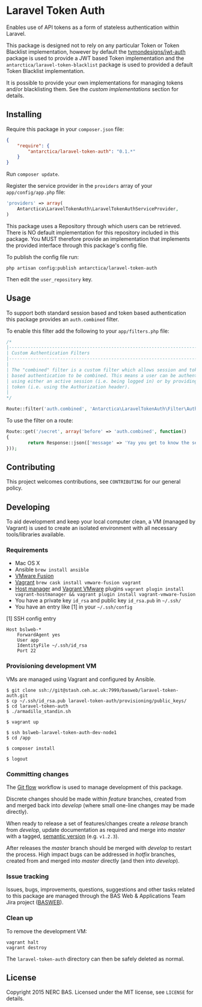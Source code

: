 # Laravel Token Auth

Enables use of API tokens as a form of stateless authentication within Laravel.

This package is designed not to rely on any particular Token or Token Blacklist implementation, however by default the [tymondesigns/jwt-auth](https://github.com/tymondesigns/jwt-auth) package is used to provide a JWT based Token implementation and the `antarctica/laravel-token-blacklist` package is used to provided a default Token Blacklist implementation.

It is possible to provide your own implementations for managing tokens and/or blacklisting them. See the _custom implementations_ section for details.

## Installing

Require this package in your `composer.json` file:

```json
{
    "require": {
        "antarctica/laravel-token-auth": "0.1.*"
    }
}
```

Run `composer update`.

Register the service provider in the `providers` array of your `app/config/app.php` file:

```php
'providers' => array(
	Antarctica\LaravelTokenAuth\LaravelTokenAuthServiceProvider,
)
```

This package uses a Repository through which users can be retrieved. There is NO default implementation for this repository included in this package. You MUST therefore provide an implementation that implements the provided interface through this package's config file.

To publish the config file run:

```shell
php artisan config:publish antarctica/laravel-token-auth
```
    
Then edit the `user_repository` key.

## Usage

To support both standard session based and token based authentication this package provides an `auth.combined` filter.

To enable this filter add the following to your `app/filters.php` file:

```php
/*
|--------------------------------------------------------------------------
| Custom Authentication Filters
|--------------------------------------------------------------------------
|
| The "combined" filter is a custom filter which allows session and token
| based authentication to be combined. This means a user can be authenticated
| using either an active session (i.e. being logged in) or by providing a
| token (i.e. using the Authorization header).
|
*/

Route::filter('auth.combined', 'Antarctica\LaravelTokenAuth\Filter\AuthFilter');
```

To use the filter on a route:

```php
Route::get('/secret', array('before' => 'auth.combined', function()
{
    	return Response::json(['message' => 'Yay you get to know the secret']);
}));
```

## Contributing

This project welcomes contributions, see `CONTRIBUTING` for our general policy.

## Developing

To aid development and keep your local computer clean, a VM (managed by Vagrant) is used to create an isolated environment with all necessary tools/libraries available.

### Requirements

* Mac OS X
* Ansible `brew install ansible`
* [VMware Fusion](http://vmware.com/fusion)
* [Vagrant](http://vagrantup.com) `brew cask install vmware-fusion vagrant`
* [Host manager](https://github.com/smdahlen/vagrant-hostmanager) and [Vagrant VMware](http://www.vagrantup.com/vmware) plugins `vagrant plugin install vagrant-hostmanager && vagrant plugin install vagrant-vmware-fusion`
* You have a private key `id_rsa` and public key `id_rsa.pub` in `~/.ssh/`
* You have an entry like [1] in your `~/.ssh/config`

[1] SSH config entry

```shell
Host bslweb-*
    ForwardAgent yes
    User app
    IdentityFile ~/.ssh/id_rsa
    Port 22
```

### Provisioning development VM

VMs are managed using Vagrant and configured by Ansible.

```shell
$ git clone ssh://git@stash.ceh.ac.uk:7999/basweb/laravel-token-auth.git
$ cp ~/.ssh/id_rsa.pub laravel-token-auth/provisioning/public_keys/
$ cd laravel-token-auth
$ ./armadillo_standin.sh

$ vagrant up

$ ssh bslweb-laravel-token-auth-dev-node1
$ cd /app

$ composer install

$ logout
```

### Committing changes

The [Git flow](https://www.atlassian.com/git/tutorials/comparing-workflows/gitflow-workflow) workflow is used to manage development of this package.

Discrete changes should be made within *feature* branches, created from and merged back into *develop* (where small one-line changes may be made directly).

When ready to release a set of features/changes create a *release* branch from *develop*, update documentation as required and merge into *master* with a tagged, [semantic version](http://semver.org/) (e.g. `v1.2.3`).

After releases the *master* branch should be merged with *develop* to restart the process. High impact bugs can be addressed in *hotfix* branches, created from and merged into *master* directly (and then into *develop*).

### Issue tracking

Issues, bugs, improvements, questions, suggestions and other tasks related to this package are managed through the BAS Web & Applications Team Jira project ([BASWEB](https://jira.ceh.ac.uk/browse/BASWEB)).

### Clean up

To remove the development VM:

```shell
vagrant halt
vagrant destroy
```

The `laravel-token-auth` directory can then be safely deleted as normal.

## License

Copyright 2015 NERC BAS. Licensed under the MIT license, see `LICENSE` for details.
